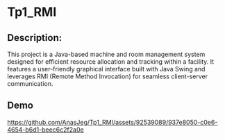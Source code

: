 # Tp1_RMI
## Description:

This project is a Java-based machine and room management system designed for efficient resource allocation and tracking within a facility. It features a user-friendly graphical interface built with Java Swing and leverages RMI (Remote Method Invocation) for seamless client-server communication.

## Demo

https://github.com/AnasJeg/Tp1_RMI/assets/92539089/937e8050-c0e6-4654-b6d1-beec6c2f2a0e





